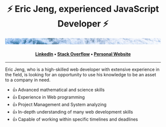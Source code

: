 <h1 align="center">⚡️ Eric Jeng, experienced JavaScript Developer ⚡️</h1>
<img src="github-banner.jpg" style="width: 100%; height: 20px; object-fit: cover;" alt="A smooth sea never made a skillful tailor" />
<h4 align="center"><a href="https://www.linkedin.com/in/eric--jeng/">LinkedIn</a> &bull; <a href="https://stackoverflow.com/story/baymax44">Stack Overflow</a> &bull; <a href="https://ericjeng.netlify.app">Personal Website</a></h4>

---

Eric Jeng, who is a high-skilled web developer with extensive experience in the field, is looking for an opportunity to use his knowledge to be an asset to a company in need.

- 👍 Advanced mathematical and science skills
- 👍 Experience in Web programming
- 👍 Project Management and System analyzing
- 👍 In-depth understanding of many web development skills
- 👍 Capable of working within specific timelines and deadlines
